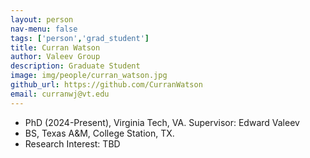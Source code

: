 ```yaml
---
layout: person
nav-menu: false
tags: ['person','grad_student']
title: Curran Watson
author: Valeev Group
description: Graduate Student
image: img/people/curran_watson.jpg
github_url: https://github.com/CurranWatson
email: curranwj@vt.edu
---
```

- PhD (2024-Present), Virginia Tech, VA. Supervisor: Edward Valeev
- BS, Texas A&M, College Station, TX.
- Research Interest: TBD
